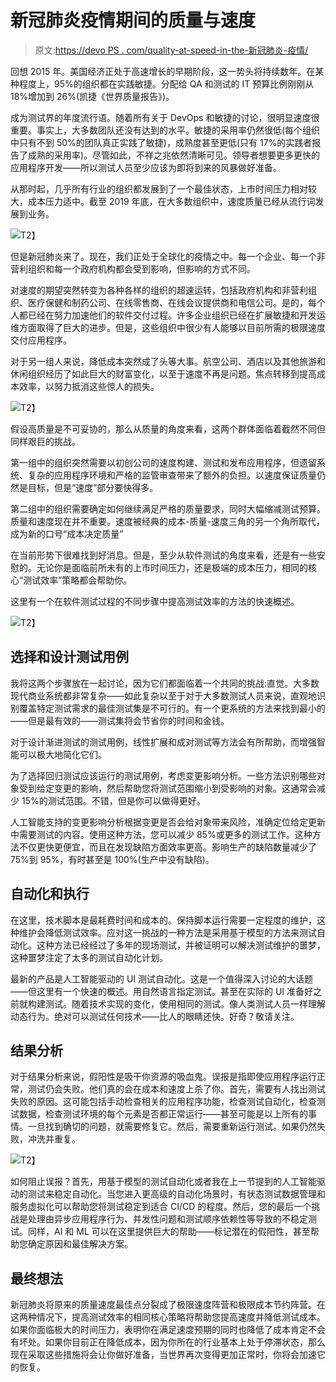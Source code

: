 # 新冠肺炎疫情期间的质量与速度

> 原文:[https://devo PS . com/quality-at-speed-in-the-新冠肺炎-疫情/](https://devops.com/quality-at-speed-during-the-covid-19-pandemic/)

回想 2015 年。美国经济正处于高速增长的早期阶段，这一势头将持续数年。在某种程度上，95%的组织都在实践敏捷。分配给 QA 和测试的 IT 预算比例刚刚从 18%增加到 26%(凯捷《世界质量报告》)。

[](https://www.tricentis.com/resources/forrester-quality-speed/)成为测试界的年度流行语。随着所有关于 DevOps 和敏捷的讨论，很明显速度很重要。事实上，大多数团队还没有达到的水平。敏捷的采用率仍然很低(每个组织中只有不到 50%的团队真正实践了敏捷)，成熟度甚至更低(只有 17%的实践者报告了成熟的采用率)。尽管如此，不祥之兆依然清晰可见。领导者想要更多更快的应用程序开发——所以测试人员至少应该为即将到来的风暴做好准备。

从那时起，几乎所有行业的组织都发展到了一个最佳状态，上市时间压力相对较大，成本压力适中。截至 2019 年底，在大多数组织中，速度质量已经从流行词发展到业务。

![](../Images/132d3f0ff441d62fb2ced4c7f3c1389b.png)T2】

但是新冠肺炎来了。现在，我们正处于全球化的疫情之中。每一个企业、每一个非营利组织和每一个政府机构都会受到影响，但影响的方式不同。

对速度的期望突然转变为各种各样的组织的超速运转，包括政府机构和非营利组织、医疗保健和制药公司、在线零售商、在线会议提供商和电信公司。是的，每个人都已经在努力加速他们的软件交付过程。许多企业组织已经在扩展敏捷和开发运维方面取得了巨大的进步。但是，这些组织中很少有人能够以目前所需的极限速度交付应用程序。

对于另一组人来说，降低成本突然成了头等大事。航空公司、酒店以及其他旅游和休闲组织经历了如此巨大的财富变化，以至于速度不再是问题。焦点转移到提高成本效率，以努力抵消这些惊人的损失。

![](../Images/51b67f279b60b87bd6cbdaef3271111b.png)T2】

假设高质量是不可妥协的，那么从质量的角度来看，这两个群体面临着截然不同但同样艰巨的挑战。

第一组中的组织突然需要以初创公司的速度构建、测试和发布应用程序，但遗留系统、复杂的应用程序环境和严格的监管审查带来了额外的负担。以速度保证质量仍然是目标，但是“速度”部分要快得多。

第二组中的组织需要确定如何继续满足严格的质量要求，同时大幅缩减测试预算。质量和速度现在并不重要。速度被经典的成本-质量-速度三角的另一个角所取代，成为新的口号“成本决定质量”

在当前形势下很难找到好消息。但是，至少从软件测试的角度来看，还是有一些安慰的。无论你是面临前所未有的上市时间压力，还是极端的成本压力，相同的核心“测试效率”策略都会帮助你。

这里有一个在软件测试过程的不同步骤中提高测试效率的方法的快速概述。

![](../Images/eff66a37afd413c65cc49e24f0d2b127.png)T2】

## **选择和设计测试用例**

我将这两个步骤放在一起讨论，因为它们都面临着一个共同的挑战:直觉。大多数现代商业系统都非常复杂——如此复杂以至于对于大多数测试人员来说，直观地识别覆盖特定测试需求的最佳测试集是不可行的。有一个更系统的方法来找到最小的——但是最有效的——测试集将会节省你的时间和金钱。

对于设计渐进测试的测试用例，线性扩展和成对测试等方法会有所帮助，而增强智能可以极大地简化它们。

为了选择回归测试应该运行的测试用例，考虑变更影响分析。一些方法识别哪些对象受到给定变更的影响，然后帮助您将测试范围缩小到受影响的对象。这通常会减少 15%的测试范围。不错，但是你可以做得更好。

人工智能支持的变更影响分析根据变更是否会给对象带来风险，准确定位给定更新中需要测试的内容。使用这种方法，您可以减少 85%或更多的测试工作。这种方法不仅更快更便宜，而且在发现缺陷方面效率更高。影响生产的缺陷数量减少了 75%到 95%，有时甚至是 100%(生产中没有缺陷)。

## **自动化和执行**

在这里，技术脚本是最耗费时间和成本的。保持脚本运行需要一定程度的维护，这种维护会降低测试效率。应对这一挑战的一种方法是采用基于模型的方法来测试自动化。这种方法已经经过了多年的现场测试，并被证明可以解决测试维护的噩梦，这种噩梦注定了太多的测试自动化计划。

最新的产品是人工智能驱动的 UI 测试自动化。这是一个值得深入讨论的大话题——但这里有一个快速的概述。用自然语言指定测试。甚至在实际的 UI 准备好之前就构建测试。随着技术实现的变化，使用相同的测试。像人类测试人员一样理解动态行为。绝对可以测试任何技术——比人的眼睛还快。好奇？敬请关注。

## **结果分析**

对于结果分析来说，假阳性是吸干你资源的吸血鬼。误报是指即使应用程序运行正常，测试仍会失败。他们真的会在成本和速度上杀了你。首先，需要有人找出测试失败的原因。这可能包括手动检查相关的应用程序功能，检查测试自动化，检查测试数据，检查测试环境的每个元素是否都正常运行——甚至可能是以上所有的事情。一旦找到确切的问题，就需要修复它。然后，需要重新运行测试。如果仍然失败，冲洗并重复。

![](../Images/b491c50eab5f6fe382b6cdff91cbfb1c.png)T2】

如何阻止误报？首先，用基于模型的测试自动化或者我在上一节提到的人工智能驱动的测试来稳定自动化。当您进入更高级的自动化场景时，有状态测试数据管理和服务虚拟化可以帮助您将测试稳定到适合 CI/CD 的程度。然后，您的最后一个挑战是处理由异步应用程序行为、并发性问题和测试顺序依赖性等导致的不稳定测试。同样，AI 和 ML 可以在这里提供巨大的帮助——标记潜在的假阳性，甚至帮助您确定原因和最佳解决方案。

## **最终想法**

新冠肺炎将原来的质量速度最佳点分裂成了极限速度阵营和极限成本节约阵营。在这两种情况下，提高测试效率的相同核心策略将帮助您提高速度并降低测试成本。如果你面临极大的时间压力，表明你在满足速度预期的同时也降低了成本肯定不会有坏处。如果你目前正在降低成本，因为你所在的行业基本上处于停滞状态，那么现在采取这些措施将会让你做好准备，当世界再次变得更加正常时，你将会加速它的恢复。